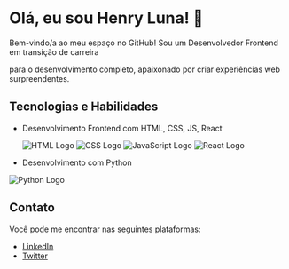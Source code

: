 # Olá, eu sou Henry Luna! 👋

Bem-vindo/a ao meu espaço no GitHub! Sou um Desenvolvedor Frontend em transição de carreira 

para o desenvolvimento completo, apaixonado por criar experiências web surpreendentes.

## Tecnologias e Habilidades

- Desenvolvimento Frontend com HTML, CSS, JS, React
  
  ![HTML Logo](https://img.icons8.com/color/48/000000/html-5.png) ![CSS Logo](https://img.icons8.com/color/48/000000/css3.png) ![JavaScript Logo](https://img.icons8.com/color/48/000000/javascript.png) ![React Logo](https://img.icons8.com/ultraviolet/40/000000/react.png)
- Desenvolvimento com Python
  
![Python Logo](https://img.icons8.com/color/48/000000/python.png)

## Contato

Você pode me encontrar nas seguintes plataformas:

- [LinkedIn](https://www.linkedin.com/in/henry-luna-0793402a/)
- [Twitter](https://twitter.com/HlunaDev23)

